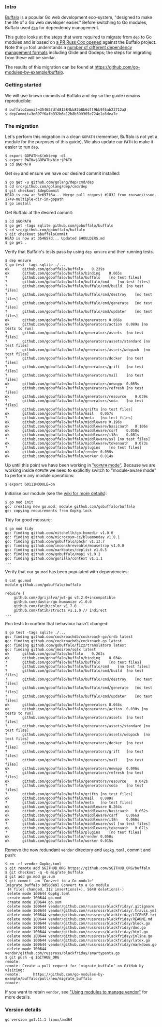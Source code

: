 <!-- __JSON: gobin -m -run myitcv.io/cmd/egrunner script.sh # LONG ONLINE

### Intro

[Buffalo](https://gobuffalo.io/en) is a popular Go web development eco-system, "designed to make the life of a Go web
developer easier." Before switching to Go modules, Buffalo used [`dep`](https://github.com/golang/dep) for dependency
management.

This guide looks at the steps that were required to migrate from `dep` to Go modules and is based on [a PR Russ Cox
opened](https://github.com/gobuffalo/buffalo/pull/1074) against the Buffalo project. Note the `go` tool understands a
[number of different dependency management formats](https://golang.org/pkg/cmd/go/internal/modconv/?m=all#pkg-variables)
including Glide and Godeps; the steps for migrating from these will be similar.

The results of this migration can be found at {{PrintOut "repo" -}}.

### Getting started

We will use known commits of Buffalo and `dep` so the guide remains reproducible:

```
{{PrintBlock "pinned commits" -}}
```

### The migration

Let's perform this migration in a clean `GOPATH` (remember, Buffalo is not yet a module for the purposes of this guide).
We also update our `PATH` to make it easier to run `dep`.

```
{{PrintBlock "setup" -}}
```

Get `dep` and ensure we have our desired commit installed:

```
{{PrintBlock "install dep" -}}
```

Get Buffalo at the desired commit:

```
{{PrintBlock "get buffalo" -}}
```

Verify that Buffalo's tests pass by using `dep ensure` and then running tests.

```
{{PrintBlock "baseline" -}}
```

Up until this point we have been working in ["`GOPATH`
mode"](https://golang.org/cmd/go/#hdr-Preliminary_module_support). Because we are working inside `GOPATH` we need to
explicitly switch to "module-aware mode" to perform any module operations:

```
{{PrintBlock "set GO111MODULE" -}}
```

Initialise our module (see the [wiki for more
details](https://github.com/golang/go/wiki/Modules)):

```
{{lineEllipsis 8 (PrintBlock "go mod init") -}}
```

Tidy for good measure:

```
{{lineEllipsis 8 (PrintBlock "go mod tidy") -}}
```

Verify that our `go.mod` has been populated with dependencies:

```
{{lineEllipsis 8 (PrintBlock "cat go.mod") -}}
```

Run tests to confirm that behaviour hasn't changed:

```
{{PrintBlock "go test" -}}
```

Remove the now redundant `vendor` directory and `Gopkg.toml`, commit and push:

```
{{PrintBlock "commit" -}}
```

If you want to retain `vendor`, see ["Using modules to manage
vendor"](../008_vendor_example/README.md) for more details.

### Version details

```
{{PrintBlockOut "version details" -}}
```

-->

### Intro

[Buffalo](https://gobuffalo.io/en) is a popular Go web development eco-system, "designed to make the life of a Go web
developer easier." Before switching to Go modules, Buffalo used [`dep`](https://github.com/golang/dep) for dependency
management.

This guide looks at the steps that were required to migrate from `dep` to Go modules and is based on [a PR Russ Cox
opened](https://github.com/gobuffalo/buffalo/pull/1074) against the Buffalo project. Note the `go` tool understands a
[number of different dependency management formats](https://golang.org/pkg/cmd/go/internal/modconv/?m=all#pkg-variables)
including Glide and Godeps; the steps for migrating from these will be similar.

The results of this migration can be found at https://github.com/go-modules-by-example/buffalo.

### Getting started

We will use known commits of Buffalo and `dep` so the guide remains reproducible:

```
$ buffaloCommit=354657dfd81584bb82b8b6dff9bb9f6ab22712a8
$ depCommit=3e697f6afb332b6e12b8b399365e724e2e8dea7e
```

### The migration

Let's perform this migration in a clean `GOPATH` (remember, Buffalo is not yet a module for the purposes of this guide).
We also update our `PATH` to make it easier to run `dep`.

```
$ export GOPATH=$(mktemp -d)
$ export PATH=$GOPATH/bin:$PATH
$ cd $GOPATH
```

Get `dep` and ensure we have our desired commit installed:

```
$ go get -u github.com/golang/dep/cmd/dep
$ cd src/github.com/golang/dep/cmd/dep
$ git checkout $depCommit
HEAD is now at 3e697f6a... Merge pull request #1832 from rousan/issue-1749-multiple-dir-in-gopath
$ go install
```

Get Buffalo at the desired commit:

```
$ cd $GOPATH
$ go get -tags sqlite github.com/gobuffalo/buffalo
$ cd src/github.com/gobuffalo/buffalo
$ git checkout $buffaloCommit
HEAD is now at 354657d... Updated SHOULDERS.md
$ go get .
```

Verify that Buffalo's tests pass by using `dep ensure` and then running tests.

```
$ dep ensure
$ go test -tags sqlite ./...
ok  	github.com/gobuffalo/buffalo	0.239s
ok  	github.com/gobuffalo/buffalo/binding	0.065s
?   	github.com/gobuffalo/buffalo/buffalo	[no test files]
?   	github.com/gobuffalo/buffalo/buffalo/cmd	[no test files]
?   	github.com/gobuffalo/buffalo/buffalo/cmd/build	[no test files]
?   	github.com/gobuffalo/buffalo/buffalo/cmd/destroy	[no test files]
?   	github.com/gobuffalo/buffalo/buffalo/cmd/generate	[no test files]
?   	github.com/gobuffalo/buffalo/buffalo/cmd/updater	[no test files]
ok  	github.com/gobuffalo/buffalo/generators	0.066s
ok  	github.com/gobuffalo/buffalo/generators/action	0.089s [no tests to run]
?   	github.com/gobuffalo/buffalo/generators/assets	[no test files]
?   	github.com/gobuffalo/buffalo/generators/assets/standard	[no test files]
?   	github.com/gobuffalo/buffalo/generators/assets/webpack	[no test files]
?   	github.com/gobuffalo/buffalo/generators/docker	[no test files]
?   	github.com/gobuffalo/buffalo/generators/grift	[no test files]
?   	github.com/gobuffalo/buffalo/generators/mail	[no test files]
ok  	github.com/gobuffalo/buffalo/generators/newapp	0.065s
?   	github.com/gobuffalo/buffalo/generators/refresh	[no test files]
ok  	github.com/gobuffalo/buffalo/generators/resource	0.039s
?   	github.com/gobuffalo/buffalo/generators/soda	[no test files]
?   	github.com/gobuffalo/buffalo/grifts	[no test files]
ok  	github.com/gobuffalo/buffalo/mail	0.057s
?   	github.com/gobuffalo/buffalo/meta	[no test files]
ok  	github.com/gobuffalo/buffalo/middleware	0.196s
ok  	github.com/gobuffalo/buffalo/middleware/basicauth	0.106s
ok  	github.com/gobuffalo/buffalo/middleware/csrf	0.058s
ok  	github.com/gobuffalo/buffalo/middleware/i18n	0.081s
?   	github.com/gobuffalo/buffalo/middleware/ssl	[no test files]
ok  	github.com/gobuffalo/buffalo/middleware/tokenauth	0.073s
?   	github.com/gobuffalo/buffalo/plugins	[no test files]
ok  	github.com/gobuffalo/buffalo/render	0.058s
ok  	github.com/gobuffalo/buffalo/worker	0.014s
```

Up until this point we have been working in ["`GOPATH`
mode"](https://golang.org/cmd/go/#hdr-Preliminary_module_support). Because we are working inside `GOPATH` we need to
explicitly switch to "module-aware mode" to perform any module operations:

```
$ export GO111MODULE=on
```

Initialise our module (see the [wiki for more
details](https://github.com/golang/go/wiki/Modules)):

```
$ go mod init
go: creating new go.mod: module github.com/gobuffalo/buffalo
go: copying requirements from Gopkg.lock
```

Tidy for good measure:

```
$ go mod tidy
go: finding github.com/mitchellh/go-homedir v1.0.0
go: finding github.com/microcosm-cc/bluemonday v1.0.1
go: finding github.com/gobuffalo/packr v1.13.7
go: finding github.com/inconshreveable/mousetrap v1.0.0
go: finding github.com/markbates/deplist v1.0.5
go: finding github.com/gobuffalo/mapi v1.0.1
go: finding github.com/gorilla/context v1.1.1
...
```

Verify that our `go.mod` has been populated with dependencies:

```
$ cat go.mod
module github.com/gobuffalo/buffalo

require (
	github.com/dgrijalva/jwt-go v3.2.0+incompatible
	github.com/dustin/go-humanize v1.0.0
	github.com/fatih/color v1.7.0
	github.com/fatih/structs v1.1.0 // indirect
...
```

Run tests to confirm that behaviour hasn't changed:

```
$ go test -tags sqlite ./...
go: finding github.com/cockroachdb/cockroach-go/crdb latest
go: finding github.com/cockroachdb/cockroach-go latest
go: finding github.com/gobuffalo/fizz/translators latest
go: finding github.com/jmoiron/sqlx latest
ok  	github.com/gobuffalo/buffalo	0.262s
ok  	github.com/gobuffalo/buffalo/binding	0.034s
?   	github.com/gobuffalo/buffalo/buffalo	[no test files]
?   	github.com/gobuffalo/buffalo/buffalo/cmd	[no test files]
?   	github.com/gobuffalo/buffalo/buffalo/cmd/build	[no test files]
?   	github.com/gobuffalo/buffalo/buffalo/cmd/destroy	[no test files]
?   	github.com/gobuffalo/buffalo/buffalo/cmd/generate	[no test files]
?   	github.com/gobuffalo/buffalo/buffalo/cmd/updater	[no test files]
ok  	github.com/gobuffalo/buffalo/generators	0.046s
ok  	github.com/gobuffalo/buffalo/generators/action	0.030s [no tests to run]
?   	github.com/gobuffalo/buffalo/generators/assets	[no test files]
?   	github.com/gobuffalo/buffalo/generators/assets/standard	[no test files]
?   	github.com/gobuffalo/buffalo/generators/assets/webpack	[no test files]
?   	github.com/gobuffalo/buffalo/generators/docker	[no test files]
?   	github.com/gobuffalo/buffalo/generators/grift	[no test files]
?   	github.com/gobuffalo/buffalo/generators/mail	[no test files]
ok  	github.com/gobuffalo/buffalo/generators/newapp	0.096s
?   	github.com/gobuffalo/buffalo/generators/refresh	[no test files]
ok  	github.com/gobuffalo/buffalo/generators/resource	0.042s
?   	github.com/gobuffalo/buffalo/generators/soda	[no test files]
?   	github.com/gobuffalo/buffalo/grifts	[no test files]
ok  	github.com/gobuffalo/buffalo/mail	0.089s
?   	github.com/gobuffalo/buffalo/meta	[no test files]
ok  	github.com/gobuffalo/buffalo/middleware	0.264s
ok  	github.com/gobuffalo/buffalo/middleware/basicauth	0.062s
ok  	github.com/gobuffalo/buffalo/middleware/csrf	0.066s
ok  	github.com/gobuffalo/buffalo/middleware/i18n	0.066s
?   	github.com/gobuffalo/buffalo/middleware/ssl	[no test files]
ok  	github.com/gobuffalo/buffalo/middleware/tokenauth	0.071s
?   	github.com/gobuffalo/buffalo/plugins	[no test files]
ok  	github.com/gobuffalo/buffalo/render	0.058s
ok  	github.com/gobuffalo/buffalo/worker	0.015s
```

Remove the now redundant `vendor` directory and `Gopkg.toml`, commit and push:

```
$ rm -rf vendor Gopkg.toml
$ git remote add $GITHUB_ORG https://github.com/$GITHUB_ORG/buffalo
$ git checkout -q -b migrate_buffalo
$ git add go.mod go.sum
$ git commit -am 'Convert to a Go module'
[migrate_buffalo 9d50de9] Convert to a Go module
 14 files changed, 312 insertions(+), 5648 deletions(-)
 delete mode 100644 Gopkg.toml
 create mode 100644 go.mod
 create mode 100644 go.sum
 delete mode 100644 vendor/github.com/russross/blackfriday/.gitignore
 delete mode 100644 vendor/github.com/russross/blackfriday/.travis.yml
 delete mode 100644 vendor/github.com/russross/blackfriday/LICENSE.txt
 delete mode 100644 vendor/github.com/russross/blackfriday/README.md
 delete mode 100644 vendor/github.com/russross/blackfriday/block.go
 delete mode 100644 vendor/github.com/russross/blackfriday/doc.go
 delete mode 100644 vendor/github.com/russross/blackfriday/html.go
 delete mode 100644 vendor/github.com/russross/blackfriday/inline.go
 delete mode 100644 vendor/github.com/russross/blackfriday/latex.go
 delete mode 100644 vendor/github.com/russross/blackfriday/markdown.go
 delete mode 100644 vendor/github.com/russross/blackfriday/smartypants.go
$ git push -q $GITHUB_ORG
remote:
remote: Create a pull request for 'migrate_buffalo' on GitHub by visiting:
remote:      https://github.com/go-modules-by-example/buffalo/pull/new/migrate_buffalo
remote:
```

If you want to retain `vendor`, see ["Using modules to manage
vendor"](../008_vendor_example/README.md) for more details.

### Version details

```
go version go1.11.1 linux/amd64
```

<!-- END -->
